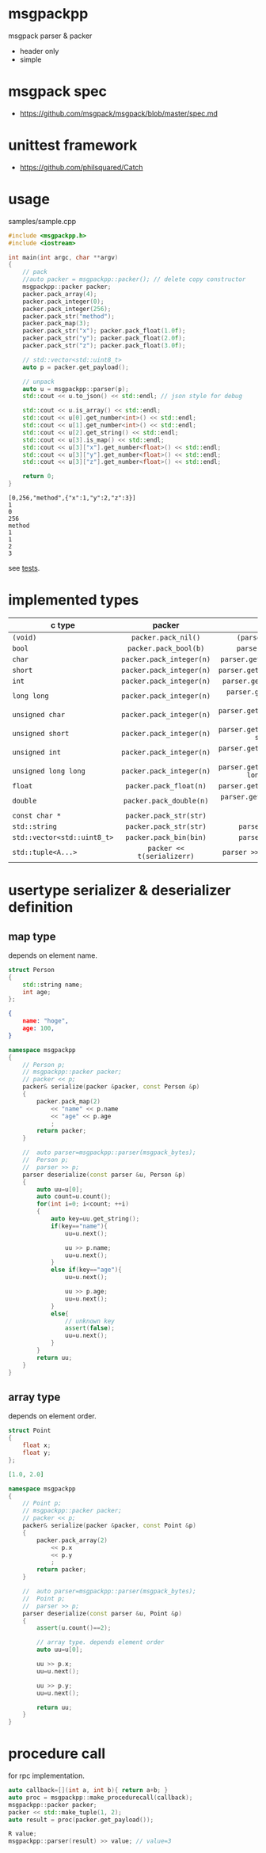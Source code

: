 # msgpackpp
msgpack parser &amp; packer

- header only
- simple

# msgpack spec
- https://github.com/msgpack/msgpack/blob/master/spec.md

# unittest framework
- https://github.com/philsquared/Catch

# usage
samples/sample.cpp

```c++
#include <msgpackpp.h>
#include <iostream>

int main(int argc, char **argv)
{
    // pack
    //auto packer = msgpackpp::packer(); // delete copy constructor
    msgpackpp::packer packer;
    packer.pack_array(4);
    packer.pack_integer(0);
    packer.pack_integer(256);
    packer.pack_str("method");
    packer.pack_map(3);
    packer.pack_str("x"); packer.pack_float(1.0f);
    packer.pack_str("y"); packer.pack_float(2.0f);
    packer.pack_str("z"); packer.pack_float(3.0f);

    // std::vector<std::uint8_t>
    auto p = packer.get_payload();

    // unpack
    auto u = msgpackpp::parser(p);
    std::cout << u.to_json() << std::endl; // json style for debug

    std::cout << u.is_array() << std::endl;
    std::cout << u[0].get_number<int>() << std::endl;
    std::cout << u[1].get_number<int>() << std::endl;
    std::cout << u[2].get_string() << std::endl;
    std::cout << u[3].is_map() << std::endl;
    std::cout << u[3]["x"].get_number<float>() << std::endl;
    std::cout << u[3]["y"].get_number<float>() << std::endl;
    std::cout << u[3]["z"].get_number<float>() << std::endl;

    return 0;
}
```

```
[0,256,"method",{"x":1,"y":2,"z":3}]
1
0
256
method
1
1
2
3
```

see [tests](tests/tests.cpp).

# implemented types

| c type                       | packer                    | parser            |
| ---------------------------- |:-------------------------:|:-----------------:|
| ``(void)``                   |``packer.pack_nil()``      |``(parser.is_nil())``|
| ``bool``                     |``packer.pack_bool(b)``    |``parser.get_bool()``|
| ``char``                     |``packer.pack_integer(n)`` |``parser.get_number<char>()``|
| ``short``                    |``packer.pack_integer(n)`` |``parser.get_number<short>()``|
| ``int``                      |``packer.pack_integer(n)`` |``parser.get_number<int>()``|
| ``long long``                |``packer.pack_integer(n)`` |``parser.get_number<long long>()``|
| ``unsigned char``            |``packer.pack_integer(n)`` |``parser.get_number<unsigned char>()``|
| ``unsigned short``           |``packer.pack_integer(n)`` |``parser.get_number<unsigned short>()``|
| ``unsigned int``             |``packer.pack_integer(n)`` |``parser.get_number<unsigned int>()``|
| ``unsigned long long``       |``packer.pack_integer(n)`` |``parser.get_number<unsigned long long>()``|
| ``float``                    |``packer.pack_float(n)``   |``parser.get_number<float>()``|
| ``double``                   |``packer.pack_double(n)``  |``parser.get_number<double>()``|
| ``const char *``             |``packer.pack_str(str)``   |             |
| ``std::string``              |``packer.pack_str(str)``   |``parser.get_str()``|
| ``std::vector<std::uint8_t>``|``packer.pack_bin(bin)``   |``parser.get_bin()``|
| ``std::tuple<A...>``         |``packer << t(serializerr)``|`` parser >> t(deserializer)``|

# usertype serializer & deserializer definition

## map type

depends on element name.

```cpp
struct Person
{
    std::string name;
    int age;
};
```

```json
{
    name: "hoge",
    age: 100,
}
```

```cpp
namespace msgpackpp
{
    // Person p;
    // msgpackpp::packer packer;
    // packer << p;
    packer& serialize(packer &packer, const Person &p)
    {
        packer.pack_map(2) 
            << "name" << p.name
            << "age" << p.age
            ;
        return packer;
    }

    //  auto parser=msgpackpp::parser(msgpack_bytes);
    //  Person p;
    //  parser >> p;
    parser deserialize(const parser &u, Person &p)
    {
        auto uu=u[0];
        auto count=u.count();
        for(int i=0; i<count; ++i)
        {
            auto key=uu.get_string();
            if(key=="name"){
                uu=u.next();

                uu >> p.name; 
                uu=u.next();
            }
            else if(key=="age"){
                uu=u.next();

                uu >> p.age;
                uu=u.next();
            }
            else{
                // unknown key
                assert(false);
                uu=u.next();
            }
        }
        return uu;
    }
}
```

## array type

depends on element order.

```cpp
struct Point
{
    float x;
    float y;
};
```

```json
[1.0, 2.0]
```

```cpp
namespace msgpackpp
{
    // Point p;
    // msgpackpp::packer packer;
    // packer << p;
    packer& serialize(packer &packer, const Point &p)
    {
        packer.pack_array(2) 
            << p.x
            << p.y
            ;
        return packer;
    }

    //  auto parser=msgpackpp::parser(msgpack_bytes);
    //  Point p;
    //  parser >> p;
    parser deserialize(const parser &u, Point &p)
    {
        assert(u.count()==2);

        // array type. depends element order
        auto uu=u[0];

        uu >> p.x;
        uu=u.next();

        uu >> p.y;
        uu=u.next();

        return uu;
    }
}
```

# procedure call

for rpc implementation.

```cpp
auto callback=[](int a, int b){ return a+b; }
auto proc = msgpackpp::make_procedurecall(callback);
msgpackpp::packer packer;
packer << std::make_tuple(1, 2);
auto result = proc(packer.get_payload());

R value;
msgpackpp::parser(result) >> value; // value=3
```


